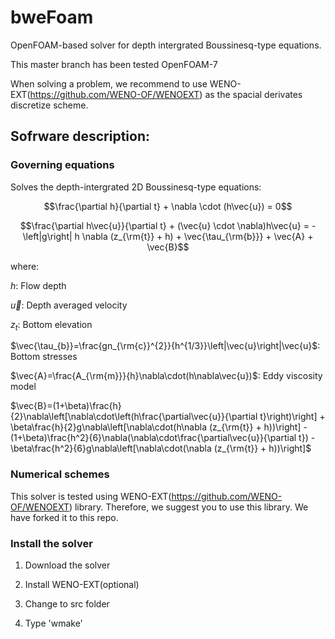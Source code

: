 # bweFoam

OpenFOAM-based solver for depth intergrated Boussinesq-type equations.

This master branch has been tested OpenFOAM-7

When solving a problem, we recommend to use WENO-EXT(https://github.com/WENO-OF/WENOEXT) as the spacial derivates discretize scheme.


## Sofrware description:

### Governing equations

Solves the depth-intergrated 2D Boussinesq-type equations:

$$\frac{\partial h}{\partial t} + \nabla \cdot (h\vec{u}) = 0$$

$$\frac{\partial h\vec{u}}{\partial t} + (\vec{u} \cdot \nabla)h\vec{u} = -\left|g\right| h \nabla (z_{\rm{t}} + h) + \vec{\tau_{\rm{b}}} + \vec{A} + \vec{B}$$

where:

$h$: Flow depth

$\vec{u}$: Depth averaged velocity

$z_t$: Bottom elevation

$\vec{\tau_{b}}=\frac{gn_{\rm{c}}^{2}}{h^{1/3}}\left|\vec{u}\right|\vec{u}$: Bottom stresses

$\vec{A}=\frac{A_{\rm{m}}}{h}\nabla\cdot(h\nabla\vec{u})$: Eddy viscosity model

$\vec{B}=(1+\beta)\frac{h}{2}\nabla\left[\nabla\cdot\left(h\frac{\partial\vec{u}}{\partial t}\right)\right] + \beta\frac{h}{2}g\nabla\left[\nabla\cdot(h\nabla (z_{\rm{t}} + h))\right]  - (1+\beta)\frac{h^2}{6}\nabla(\nabla\cdot\frac{\partial\vec{u}}{\partial t}) - \beta\frac{h^2}{6}g\nabla\left[\nabla\cdot(\nabla (z_{\rm{t}} + h))\right]$

### Numerical schemes

This solver is tested using WENO-EXT(https://github.com/WENO-OF/WENOEXT) library. Therefore, we suggest you to use this library. We have forked it to this repo.

### Install the solver

1. Download the solver

2. Install WENO-EXT(optional)

3. Change to src folder

4. Type 'wmake'
